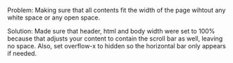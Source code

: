 Problem: Making sure that all contents fit the width of the page wihtout any white space or any open space.

Solution: Made sure that header, html and body width were set to 100% because that adjusts your content to contain the scroll bar as well, leaving no space. Also, set overflow-x to hidden so the horizontal bar only appears if needed.